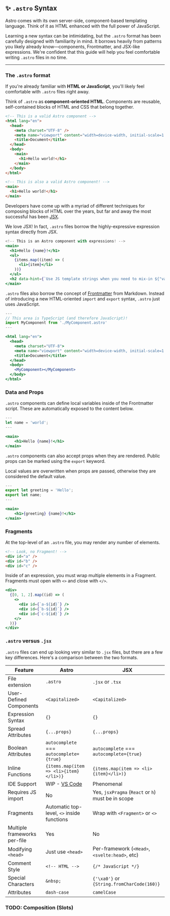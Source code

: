 ## ✨ `.astro` Syntax

Astro comes with its own server-side, component-based templating language. Think of it as HTML enhanced with the full power of JavaScript.

Learning a new syntax can be intimidating, but the `.astro` format has been carefully designed with familiarity in mind. It borrows heavily from patterns you likely already know—components, Frontmatter, and JSX-like expressions. We're confident that this guide will help you feel comfortable writing `.astro` files in no time.

---

### The `.astro` format

If you're already familiar with **HTML or JavaScript**, you'll likely feel comfortable with `.astro` files right away.

Think of `.astro` as **component-oriented HTML**. Components are reusable, self-contained blocks of HTML and CSS that belong together.

```html
<!-- This is a valid Astro component -->
<html lang="en">
  <head>
    <meta charset="UTF-8" />
    <meta name="viewport" content="width=device-width, initial-scale=1.0" />
    <title>Document</title>
  </head>
  <body>
    <main>
      <h1>Hello world!</h1>
    </main>
  </body>
</html>
```

```html
<!-- This is also a valid Astro component! -->
<main>
  <h1>Hello world!</h1>
</main>
```

Developers have come up with a myriad of different techniques for composing blocks of HTML over the years, but far and away the most successful has been [JSX](https://reactjs.org/docs/introducing-jsx.html).

We love JSX! In fact, `.astro` files borrow the highly-expressive expression syntax directly from JSX.

```jsx
<!-- This is an Astro component with expressions! -->
<main>
  <h1>Hello {name}!</h1>
  <ul>
    {items.map((item) => (
      <li>{item}</li>
    ))}
  </ul>
  <h2 data-hint={`Use JS template strings when you need to mix-in ${"variables"}.`}>So good!</h2>
</main>
```

`.astro` files also borrow the concept of [Frontmatter](https://jekyllrb.com/docs/front-matter/) from Markdown. Instead of introducing a new HTML-oriented `import` and `export` syntax, `.astro` just uses JavaScript.

```jsx
---
// This area is TypeScript (and therefore JavaScript)!
import MyComponent from './MyComponent.astro'
---

<html lang="en">
  <head>
    <meta charset="UTF-8">
    <meta name="viewport" content="width=device-width, initial-scale=1.0">
    <title>Document</title>
  </head>
  <body>
    <MyComponent></MyComponent>
  </body>
</html>
```

### Data and Props

`.astro` components can define local variables inside of the Frontmatter script. These are automatically exposed to the content below.

```jsx
---
let name = 'world';
---

<main>
    <h1>Hello {name}!</h1>
</main>
```

`.astro` components can also accept props when they are rendered. Public props can be marked using the `export` keyword.

Local values are overwritten when props are passed, otherwise they are considered the default value.

```jsx
---
export let greeting = 'Hello';
export let name;
---

<main>
    <h1>{greeting} {name}!</h1>
</main>
```

### Fragments

At the top-level of an `.astro` file, you may render any number of elements.

```html
<!-- Look, no Fragment! -->
<div id="a" />
<div id="b" />
<div id="c" />
```

Inside of an expression, you must wrap multiple elements in a Fragment. Fragments must open with `<>` and close with `</>`.

```jsx
<div>
  {[0, 1, 2].map((id) => (
    <>
      <div id={`a-${id}`} />
      <div id={`b-${id}`} />
      <div id={`c-${id}`} />
    </>
  ))}
</div>
```

### `.astro` versus `.jsx`

`.astro` files can end up looking very similar to `.jsx` files, but there are a few key differences. Here's a comparison between the two formats.

| Feature                      | Astro                                      | JSX                                                |
| ---------------------------- | ------------------------------------------ | -------------------------------------------------- |
| File extension               | `.astro`                                   | `.jsx` or `.tsx`                                   |
| User-Defined Components      | `<Capitalized>`                            | `<Capitalized>`                                    |
| Expression Syntax            | `{}`                                       | `{}`                                               |
| Spread Attributes            | `{...props}`                               | `{...props}`                                       |
| Boolean Attributes           | `autocomplete` === `autocomplete={true}`   | `autocomplete` === `autocomplete={true}`           |
| Inline Functions             | `{items.map(item => <li>{item}</li>)}`     | `{items.map(item => <li>{item}</li>)}`             |
| IDE Support                  | WIP - [VS Code][code-ext]                  | Phenomenal                                         |
| Requires JS import           | No                                         | Yes, `jsxPragma` (`React` or `h`) must be in scope |
| Fragments                    | Automatic top-level, `<>` inside functions | Wrap with `<Fragment>` or `<>`                     |
| Multiple frameworks per-file | Yes                                        | No                                                 |
| Modifying `<head>`           | Just use `<head>`                          | Per-framework (`<Head>`, `<svelte:head>`, etc)     |
| Comment Style                | `<!-- HTML -->`                            | `{/* JavaScript */}`                               |
| Special Characters           | `&nbsp;`                                   | `{'\xa0'}` or `{String.fromCharCode(160)}`         |
| Attributes                   | `dash-case`                                | `camelCase`                                        |

### TODO: Composition (Slots)

[code-ext]: https://marketplace.visualstudio.com/items?itemName=astro-build.astro-vscode
